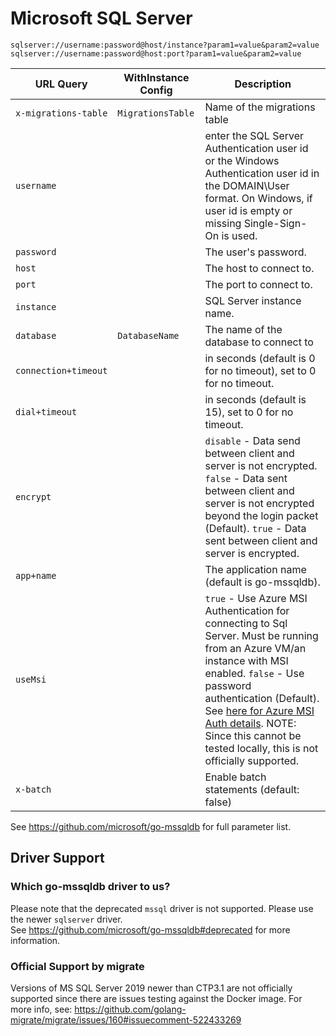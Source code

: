 # Microsoft SQL Server

`sqlserver://username:password@host/instance?param1=value&param2=value`
`sqlserver://username:password@host:port?param1=value&param2=value`

| URL Query  | WithInstance Config | Description |
|------------|---------------------|-------------|
| `x-migrations-table` | `MigrationsTable` | Name of the migrations table |
| `username` | |  enter the SQL Server Authentication user id or the Windows Authentication user id in the DOMAIN\User format. On Windows, if user id is empty or missing Single-Sign-On is used. |
| `password` | | The user's password. | 
| `host` | | The host to connect to. |
| `port` | | The port to connect to. |
| `instance` | | SQL Server instance name. |
| `database` | `DatabaseName` | The name of the database to connect to |
| `connection+timeout` | | in seconds (default is 0 for no timeout), set to 0 for no timeout. |
| `dial+timeout` | | in seconds (default is 15), set to 0 for no timeout. |
| `encrypt` | | `disable` - Data send between client and server is not encrypted. `false` - Data sent between client and server is not encrypted beyond the login packet (Default). `true` - Data sent between client and server is encrypted. |
| `app+name` || The application name (default is go-mssqldb). |
| `useMsi` | | `true` - Use Azure MSI Authentication for connecting to Sql Server. Must be running from an Azure VM/an instance with MSI enabled. `false` - Use password authentication (Default). See [here for Azure MSI Auth details](https://docs.microsoft.com/en-us/azure/app-service/app-service-web-tutorial-connect-msi). NOTE: Since this cannot be tested locally, this is not officially supported.
| `x-batch` | | Enable batch statements (default: false) |

See https://github.com/microsoft/go-mssqldb for full parameter list.

## Driver Support

### Which go-mssqldb driver to us?

Please note that the deprecated `mssql` driver is not supported. Please use the newer `sqlserver` driver.  
See https://github.com/microsoft/go-mssqldb#deprecated for more information.

### Official Support by migrate

Versions of MS SQL Server 2019 newer than CTP3.1 are not officially supported since there are issues testing against the Docker image.
For more info, see: https://github.com/golang-migrate/migrate/issues/160#issuecomment-522433269
